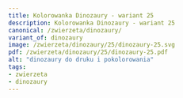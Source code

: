 ```yaml
---
title: Kolorowanka Dinozaury - wariant 25
description: Kolorowanka Dinozaury - wariant 25
canonical: /zwierzeta/dinozaury/
variant_of: dinozaury
image: /zwierzeta/dinozaury/25/dinozaury-25.svg
pdf: /zwierzeta/dinozaury/25/dinozaury-25.pdf
alt: "dinozaury do druku i pokolorowania"
tags:
- zwierzeta
- dinozaury
---
```

